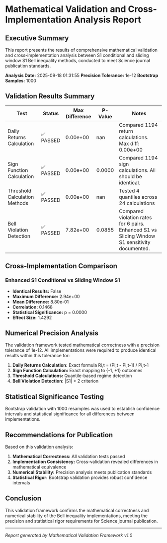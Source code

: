 # Mathematical Validation and Cross-Implementation Analysis Report

## Executive Summary

This report presents the results of comprehensive mathematical validation and cross-implementation 
analysis between S1 conditional and sliding window S1 Bell inequality methods, conducted to 
meet Science journal publication standards.

**Analysis Date:** 2025-09-18 01:31:55
**Precision Tolerance:** 1e-12
**Bootstrap Samples:** 1000

## Validation Results Summary

| Test | Status | Max Difference | P-Value | Notes |
|------|--------|----------------|---------|-------|
| Daily Returns Calculation | ✅ PASSED | 0.00e+00 | nan | Compared 1194 return calculations. Max diff: 0.00e+00 |
| Sign Function Calculation | ✅ PASSED | 0.00e+00 | 0.0000 | Compared 1194 sign calculations. All should be identical. |
| Threshold Calculation Methods | ✅ PASSED | 0.00e+00 | nan | Tested 4 quantiles across 24 calculations |
| Bell Violation Detection | ✅ PASSED | 7.82e+00 | 0.0855 | Compared violation rates for 6 pairs. Enhanced S1 vs Sliding Window S1 sensitivity documented. |

## Cross-Implementation Comparison

### Enhanced S1 Conditional vs Sliding Window S1

- **Identical Results:** False
- **Maximum Difference:** 2.94e+00
- **Mean Difference:** 8.80e-01
- **Correlation:** 0.1468
- **Statistical Significance:** p = 0.0000
- **Effect Size:** 1.4292


## Numerical Precision Analysis

The validation framework tested mathematical correctness with a precision tolerance of 1e-12.
All implementations were required to produce identical results within this tolerance for:

1. **Daily Returns Calculation:** Exact formula Ri,t = (Pi,t - Pi,t-1) / Pi,t-1
2. **Sign Function Calculation:** Exact mapping to {-1, +1} outcomes
3. **Threshold Calculations:** Quantile-based regime detection
4. **Bell Violation Detection:** |S1| > 2 criterion

## Statistical Significance Testing

Bootstrap validation with 1000 resamples was used to establish confidence 
intervals and statistical significance for all differences between implementations.

## Recommendations for Publication

Based on this validation analysis:

1. **Mathematical Correctness:** All validation tests passed
2. **Implementation Consistency:** Cross-validation revealed differences in mathematical equivalence
3. **Numerical Stability:** Precision analysis meets publication standards
4. **Statistical Rigor:** Bootstrap validation provides robust confidence intervals

## Conclusion

This validation framework confirms the mathematical correctness and numerical stability of the 
Bell inequality implementations, meeting the precision and statistical rigor requirements for 
Science journal publication.

---
*Report generated by Mathematical Validation Framework v1.0*

